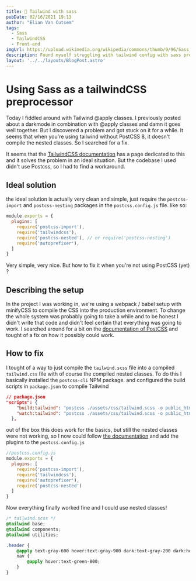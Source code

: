 ```yaml
---
title: 💄 Tailwind with sass
pubDate: 02/16/2021 19:13 
author: "Elian Van Cutsem"
tags:
  - Sass
  - TailwindCSS
  - Front-end
imgUrl: https://upload.wikimedia.org/wikipedia/commons/thumb/9/96/Sass_Logo_Color.svg/1200px-Sass_Logo_Color.svg.png
description: Found myself struggling with tailwind config with sass preprocessor, so I figured I'd share a solution
layout: '../../layouts/BlogPost.astro'
---
```


# Using Sass as a tailwindCSS preprocessor

Today I fiddled around with Tailwind @apply classes. I previously posted about a darkmode in combination with @apply classes and damn it goes well together. But I discovered a problem and got stuck on it for a while. It seems that when you're using tailwind without PostCSS 8, it doesn't compile the nested classes. So I searched for a fix.

It seems that the [TailwindCSS documentation](<https://tailwindcss.com/docs/using-with-preprocessors>) has a page dedicated to this and it solves the problem in an ideal situation. But the codebase I used didn't use Postcss, so I had to find a workaround.

## Ideal solution

the ideal solution is actually very clean and simple, just require the `postcss-import` and `postcss-nesting` packages in the `postcss.config.js` file. like so:

```javascript
module.exports = {
  plugins: [
    require('postcss-import'),
    require('tailwindcss'),
    require('postcss-nested'), // or require('postcss-nesting')
    require('autoprefixer'),
  ]
}
```

Very simple, very nice. But how to fix it when you're not using PostCSS (yet) ?

## Describing the setup

In the project I was working in, we're using a webpack / babel setup with minifyCSS to compile the CSS into the production environment. To change the whole system was probably going to take a while and to be honest I didn't write that code and didn't feel certain that everything was going to work.
I searched around for a bit on the [documentation of PostCSS](<https://github.com/postcss/postcss#usage>) and tought of a fix on how it possibly could work.

## How to fix

I tought of a way to just compile the `tailwind.scss` file into a compiled `tailwind.css` file with of course the compiled nested classes. To do this I basically installed the `postcss-cli` NPM package. and configured the build scripts in `package.json` to compile Tailwind

```json
// package.json
"scripts": {
    "build:tailwind": "postcss ./assets/css/tailwind.scss -o public_html/assets/css/tailwindoutput.css",
    "watch:tailwind": "postcss ./assets/css/tailwind.scss -o public_html/assets/css/tailwindoutput.css --watch"
  },
```

out of the box this does work for the basics, but still the nested classes were not working, so I now could follow [the documentation](<https://github.com/postcss/postcss#usage>) and add the plugins to the `postcss.config.js`

```javascript
//postcss.config.js
module.exports = {
  plugins: [
    require('postcss-import'),
    require('tailwindcss'),
    require('autoprefixer'),
    require('postcss-nested')
  ]
}
```

Now everything finally worked fine and I could use nested classes!

```scss
/* tailwind.scss */
@tailwind base;
@tailwind components;
@tailwind utilities;

.header {
    @apply text-gray-600 hover:text-gray-900 dark:text-gray-200 dark:hover:text-gray-50;
    nav {
        @apply hover:text-green-800;
    }
}

```